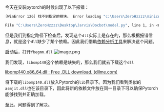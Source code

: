 今天在安装pytorch的时候出现了以下报错：

```bash
[WinError 126] 找不到指定的模块。 Error loading "c:\Users\ZeroHzzzz\miniconda3\envs\test\lib\site-packages\torch\lib\fbgemm.dll" or one of its dependencies.

File "C:\Users\ZeroHzzzz\Desktop\Jarvis\Docbot\model.py", line 1, in <module> from transformers import AutoModelForSequenceClassification, AutoTokenizer, AutoModel File "C:\Users\ZeroHzzzz\Desktop\Jarvis\Docbot\create_index.py", line 3, in <module> from model import EmbeddingModel OSError: [WinError 126] 找不到指定的模块。 Error loading "c:\Users\ZeroHzzzz\miniconda3\envs\test\lib\site-packages\torch\lib\fbgemm.dll" or one of its dependencies.
```

但是我们到指定路径下检查后，发现这个`dll`实际上是存在的，那么根据报错信息，就是这个`dll`缺少了某个依赖。因此我们借助[依赖分析工具](https://github.com/lucasg/Dependencies/releases/tag/v1.11.1)来解决这个问题。

启动后，打开`fbegmm.dll`
![image.png](https://cloud.intro-iu.top:738/d/ThreeBody/ZeroHzzzzPic/202408260016559.png)

我们发现，`libomp140`这个依赖是缺失的，那么我们就去下载这个`dll`

[libomp140.x86_64.dll : Free .DLL download. (dllme.com)](https://www.dllme.com/dll/files/libomp140_x86_64/037e19ea9ef9df624ddd817c6801014e/download)

将下载的`libomp140.dll`放入Pytorch的`lib`目录下。因为我们看到类似的`asmjit.dll`也在该目录下，因此将新的依赖文件放在同一目录下可以确保Pytorch能够找到并正确加载。

至此，问题得到了解决。
